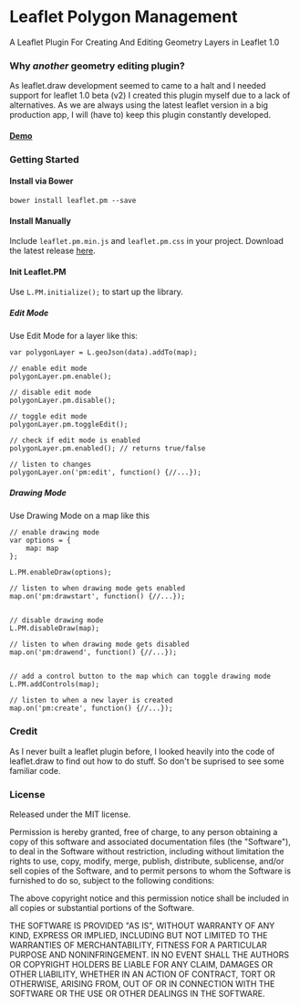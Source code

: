 # Leaflet Polygon Management
A Leaflet Plugin For Creating And Editing Geometry Layers in Leaflet 1.0

### Why *another* geometry editing plugin?
As leaflet.draw development seemed to came to a halt and I needed support for leaflet 1.0 beta (v2) I created this plugin myself due to a lack of alternatives.
As we are always using the latest leaflet version in a big production app, I will (have to) keep this plugin constantly developed.

#### [Demo](http://codeofsumit.github.io/leaflet.pm/)

### Getting Started

#### Install via Bower
`bower install leaflet.pm --save`

#### Install Manually
Include `leaflet.pm.min.js` and `leaflet.pm.css` in your project. Download the latest release [here](https://github.com/codeofsumit/leaflet.pm/releases).


#### Init Leaflet.PM

Use `L.PM.initialize();` to start up the library.


##### Edit Mode
Use Edit Mode for a layer like this:

```
var polygonLayer = L.geoJson(data).addTo(map);

// enable edit mode
polygonLayer.pm.enable();

// disable edit mode
polygonLayer.pm.disable();

// toggle edit mode
polygonLayer.pm.toggleEdit();

// check if edit mode is enabled
polygonLayer.pm.enabled(); // returns true/false

// listen to changes
polygonLayer.on('pm:edit', function() {//...});

```

##### Drawing Mode
Use Drawing Mode on a map like this


```
// enable drawing mode
var options = {
    map: map
};

L.PM.enableDraw(options);

// listen to when drawing mode gets enabled
map.on('pm:drawstart', function() {//...});


// disable drawing mode
L.PM.disableDraw(map);

// listen to when drawing mode gets disabled
map.on('pm:drawend', function() {//...});


// add a control button to the map which can toggle drawing mode
L.PM.addControls(map);

// listen to when a new layer is created
map.on('pm:create', function() {//...});

```


### Credit
As I never built a leaflet plugin before, I looked heavily into the code of leaflet.draw to find out how to do stuff. So don't be suprised to see some familiar code.


### License
Released under the MIT license.

Permission is hereby granted, free of charge, to any person obtaining a copy of this software and associated documentation files (the "Software"), to deal in the Software without restriction, including without limitation the rights to use, copy, modify, merge, publish, distribute, sublicense, and/or sell copies of the Software, and to permit persons to whom the Software is furnished to do so, subject to the following conditions:

The above copyright notice and this permission notice shall be included in all copies or substantial portions of the Software.

THE SOFTWARE IS PROVIDED "AS IS", WITHOUT WARRANTY OF ANY KIND, EXPRESS OR IMPLIED, INCLUDING BUT NOT LIMITED TO THE WARRANTIES OF MERCHANTABILITY, FITNESS FOR A PARTICULAR PURPOSE AND NONINFRINGEMENT. IN NO EVENT SHALL THE AUTHORS OR COPYRIGHT HOLDERS BE LIABLE FOR ANY CLAIM, DAMAGES OR OTHER LIABILITY, WHETHER IN AN ACTION OF CONTRACT, TORT OR OTHERWISE, ARISING FROM, OUT OF OR IN CONNECTION WITH THE SOFTWARE OR THE USE OR OTHER DEALINGS IN THE SOFTWARE.
